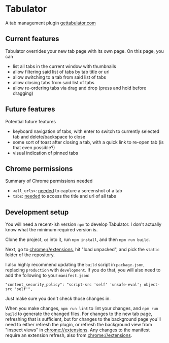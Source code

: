 # Tabulator
A tab management plugin [gettabulator.com](https://gettabulator.com)

## Current features
Tabulator overrides your new tab page with its own page. On this page, you can
- list all tabs in the current window with thumbnails
- allow filtering said list of tabs by tab title or url
- allow switching to a tab from said list of tabs
- allow closing tabs from said list of tabs
- allow re-ordering tabs via drag and drop (press and hold before dragging)

## Future features
Potential future features
- keyboard navigation of tabs, with enter to switch to currently selected tab and delete/backspace to close
- some sort of toast after closing a tab, with a quick link to re-open tab (is that even possible?)
- visual indication of pinned tabs

## Chrome permissions
Summary of Chrome permissions needed
- `<all_urls>`: [needed](https://developer.chrome.com/extensions/tabs#method-captureVisibleTab) to capture a screenshot of a tab
- `tabs`: [needed](https://developer.chrome.com/extensions/tabs#type-Tab) to access the title and url of all tabs

## Development setup
You will need a recent-ish version `npm` to develop Tabulator. I don't actually know what the minimum required version is.

Clone the project, `cd` into it, run `npm install`, and then `npm run build`.

Next, go to <chrome://extensions>, hit "load unpacked", and pick the `static` folder of the repository.

I also highly recommend updating the `build` script in `package.json`, replacing `production` with `development`. If you do that, you will also need to add the following to your `manifest.json`:
```
"content_security_policy": "script-src 'self' 'unsafe-eval'; object-src 'self'",
```
Just make sure you don't check those changes in.

When you make changes, `npm run lint` to lint your changes, and `npm run build` to generate the changed files. For changes to the new tab page, refreshing that is sufficient, but for changes to the background page you'll need to either refresh the plugin, or refresh the background view from "inspect views" in <chrome://extensions>. Any changes to the manifest require an extension refresh, also from <chrome://extensions>.
